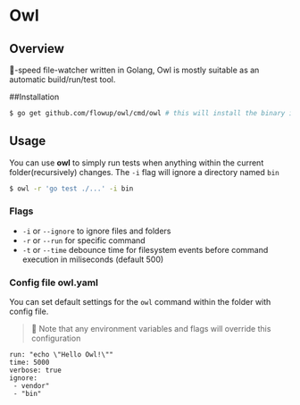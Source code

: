 # Owl

## Overview
:rocket:-speed file-watcher written in Golang, Owl is mostly suitable as an automatic build/run/test tool.

##Installation
```bash
$ go get github.com/flowup/owl/cmd/owl # this will install the binary in $GOBIN
```

## Usage

You can use **owl** to simply run tests when anything within the current folder(recursively) changes. The `-i` flag will ignore a directory named `bin`

```bash
$ owl -r 'go test ./...' -i bin
```

### Flags

- `-i` or `--ignore` to ignore files and folders
- `-r` or `--run` for specific command
- `-t` or `--time` debounce time for filesystem events before command execution in miliseconds (default 500)

### Config file owl.yaml

You can set default settings for the `owl` command within the folder with config file.

> :robot: Note that any environment variables and flags will override this configuration

```
run: "echo \"Hello Owl!\""
time: 5000
verbose: true
ignore:
 - vendor"
 - "bin"
```
